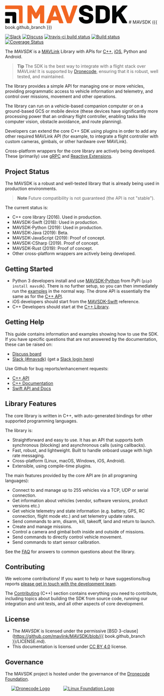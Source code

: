 <img src="../assets/site/sdk_logo_full.png" title="MAVSDK Logo" width="400px"/>
# MAVSDK ({{ book.github_branch }})

[![Slack](https://px4-slack.herokuapp.com/badge.svg)](http://slack.px4.io)&nbsp;[![Discuss](https://img.shields.io/badge/discuss-MAVSDK-ff69b4.svg)](https://discuss.px4.io/c/sdk) [![travis-ci build status](https://travis-ci.org/mavlink/MAVSDK.svg?branch=develop)](https://travis-ci.org/mavlink/MAVSDK)
[![Build status](https://ci.appveyor.com/api/projects/status/1ntjvooywpxmoir8/branch/develop?svg=true)](https://ci.appveyor.com/project/Dronecode/dronecore/branch/develop)
[![Coverage Status](https://coveralls.io/repos/github/mavlink/MAVSDK/badge.svg?branch=develop)](https://coveralls.io/github/mavlink/MAVSDK?branch=develop)

The *MAVSDK* is a [MAVLink](https://mavlink.io/en/) Library with APIs for [C++](cpp/README.md), [iOS](http://dronecode-sdk-swift.s3.eu-central-1.amazonaws.com/docs/master/index.html), Python and Android.

> **Tip** The SDK is the best way to integrate with a flight stack over MAVLink!
  It is supported by [Dronecode](https://www.dronecode.org/), ensuring that it is robust, well tested, and maintained.

The library provides a simple API for managing one or more vehicles, providing programmatic access to vehicle information and telemetry, and control over missions, movement and other operations.

The library can run on a vehicle-based companion computer or on a ground-based GCS or mobile device (these devices have significantly more processing power that an ordinary flight controller, enabling tasks like computer vision, obstacle avoidance, and route planning).

Developers can extend the core C++ SDK using plugins in order to add any other required MAVLink API (for example, to integrate a flight controller with custom cameras, gimbals, or other hardware over MAVLink).

Cross-platform wrappers for the core library are actively being developed.
These (primarily) use [gRPC](https://grpc.io/) and [Reactive Extensions](http://reactivex.io/).

## Project Status

The MAVSDK is a robust and well-tested library that is already being used in production environments.

> **Note** Future compatibility is not guaranteed (the API is not "stable").

The current status is:
- C++ core library (2016). Used in production.
- MAVSDK-Swift (2018): Used in production.
- MAVSDK-Python (2019): Used in production.
- MAVSDK-Java (2019): Beta.
- MAVSDK-JavaScript (2019): Proof of concept.
- MAVSDK-CSharp (2019). Proof of concept.
- MAVSDK-Rust (2019): Proof of concept.
- Other cross-platform wrappers are actively being developed.


## Getting Started

* Python 3 developers install and use [MAVSDK-Python](https://github.com/mavlink/MAVSDK-Python#mavsdk-python) from PyPi (`pip3 install mavsdk`). 
  There is no further setup, so you can then immediately run the [examples](https://github.com/mavlink/MAVSDK-Python/tree/master/examples) in the normal way. 
  The drone API is essentially the same as for the [C++ API](api_reference/README.md).
* iOS developers should start from the [MAVSDK-Swift](http://dronecode-sdk-swift.s3.eu-central-1.amazonaws.com/docs/master/index.html) reference.
* C++ Developers should start at the [C++ Library](cpp/README.md).
 

## Getting Help

This guide contains information and examples showing how to use the SDK.
If you have specific questions that are not answered by the documentation, these can be raised on:

* [Discuss board](https://discuss.px4.io/c/mavsdk)
* [Slack (#mavsdk)](https://px4.slack.com/messages/C68J8H32A) (get a [Slack login here](http://slack.px4.io))

Use Github for bug reports/enhancement requests:

* [C++ API](https://github.com/mavlink/MAVSDK/issues)
* [C++ Documentation](https://github.com/dronecore/sdk_docs/issues)
* [Swift API and Docs](https://github.com/mavlink/MAVSDK-Swift/issues)
<!-- Add info about where Python etc API issues are reported). -->


## Library Features

The core library is written in C++, with auto-generated bindings for other supported programming languages.

The library is:
- Straightforward and easy to use. It has an API that supports both synchronous (blocking) and asynchronous calls (using callbacks). 
- Fast, robust, and lightweight. Built to handle onboard usage with high rate messaging.
- Cross-platform (Linux, macOS, Windows, iOS, Android).
- Extensible, using compile-time plugins.

The main features provided by the core API are (in all programing languages):

* Connect to and manage up to 255 vehicles via a TCP, UDP or serial connection.
* Get information about vehicles (vendor, software versions, product versions etc.)
* Get vehicle telemetry and state information (e.g. battery, GPS, RC connection, flight mode etc.) and set telemetry update rates.
* Send commands to arm, disarm, kill, takeoff, land and return to launch.
* Create and manage missions.
* Control a camera and gimbal both inside and outside of missions.
* Send commands to directly control vehicle movement.
* Send commands to start sensor calibration.

See the [FAQ](getting_started/faq.md) for answers to common questions about the library. 


## Contributing

We welcome contributions! If you want to help or have suggestions/bug reports [please get in touch with the development team](#getting-help). 

The [Contributing](contributing/README.md) (C++) section contains everything you need to contribute, including topics about building the SDK from source code, running our integration and unit tests, and all other aspects of core development. 


## License

* The *MAVSDK* is licensed under the permissive [BSD 3-clause](https://github.com/mavlink/MAVSDK/blob/{{ book.github_branch }}/LICENSE.md).
* This documentation is licensed under [CC BY 4.0](https://creativecommons.org/licenses/by/4.0/) license.

## Governance

The MAVSDK project is hosted under the governance of the [Dronecode Foundation](https://www.dronecode.org/).

<a href="https://www.dronecode.org/" style="padding:20px" ><img src="../assets/site/logo_dronecode.png" alt="Dronecode Logo" width="110px"/></a>
<a href="https://www.linuxfoundation.org/projects" style="padding:20px;"><img src="../assets/site/logo_linux_foundation.png" alt="Linux Foundation Logo" width="80px" /></a>
<div style="padding:10px">&nbsp;</div>
